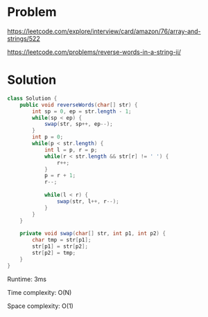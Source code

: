 # Problem
https://leetcode.com/explore/interview/card/amazon/76/array-and-strings/522

https://leetcode.com/problems/reverse-words-in-a-string-ii/

# Solution
```java
class Solution {
    public void reverseWords(char[] str) {
        int sp = 0, ep = str.length - 1;
        while(sp < ep) {
            swap(str, sp++, ep--);
        }
        int p = 0;
        while(p < str.length) {
            int l = p, r = p;
            while(r < str.length && str[r] != ' ') {
                r++;
            }
            p = r + 1;
            r--;
            
            while(l < r) {
                swap(str, l++, r--);
            }
        }
    }
    
    private void swap(char[] str, int p1, int p2) {
        char tmp = str[p1];
        str[p1] = str[p2];
        str[p2] = tmp;
    }
}
```

Runtime: 3ms

Time complexity: O(N)

Space complexity: O(1)
